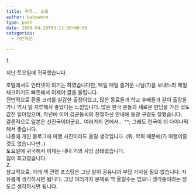 ```yaml
---
title: 귀국.. 소회
author: babyworm
type: post
date: 2009-04-20T03:13:30+00:00
categories:
  - 개인적인

---
```

<div>
  1.
</div>

지난 토요일에 귀국했습니다. 

<div>
  호텔에서도 인터넷이 되기는 하였습니다만, 매일 매일 즐거운 나날(?)을 보내느라 메일 체크하기도 빠듯해서 이제야 글을 올립니다.
</div>

<div>
</div>

<div>
  전반적으로 환율 크리를 실감한 출장이었고, 많은 동료들과 학교 후배들과 같이 출장을 가니 역시 덜 지루해서 좋았다는 느낌입니다. 많은 한국 분들과 새로운 만남을 가진 것도 값진 일이었으며, 작년에 이어 김균동씨의 친절하신 안내에 동경 구경도 잘했습니다. 
</div>

<div>
  결론적으로 일본은 선진국이더군요.. 여러가지 면에서..  ^^; 그래도 한국이 더 다이나믹해서 좋습니다. 
</div>

<div>
  나중에 개인 블로그에 여행 사진이라도 올릴 생각입니다. (뭐, 학회 때문에(?) 여행이랄 것도 없습니다만..)
</div>

<div>
</div>

<div>
  토요일에 귀국해서 어제는 내내 거의 사망 상태였습니다. 
</div>

<div>
  집이 최고였습니다. 
</div>

<div>
</div>

<div>
  2.
</div>

<div>
  참고적으로, 아래 책 관련 포스팅은 그냥 말이 공유니까 부담 가지실 필요 없습니다. 자유롭게 생각하시면 됩니다. 그냥 여러가지 문제로 막 올릴수는 없으니 생각중이라는 정도로 생각하시면 됩니다. 
</div>